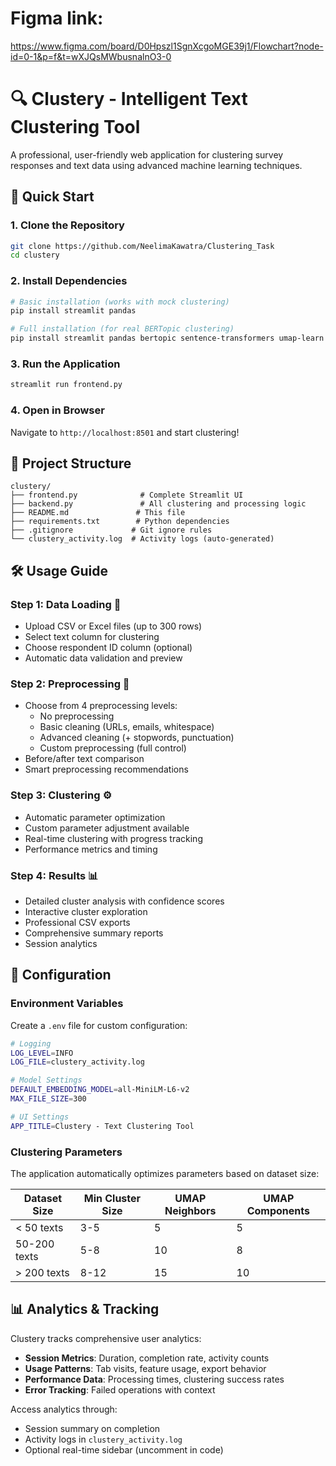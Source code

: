 # Figma link: 
https://www.figma.com/board/D0Hpszl1SgnXcgoMGE39j1/Flowchart?node-id=0-1&p=f&t=wXJQsMWbusnalnO3-0

# 🔍 Clustery - Intelligent Text Clustering Tool

A professional, user-friendly web application for clustering survey responses and text data using advanced machine learning techniques.

## 🚀 Quick Start

### 1. Clone the Repository
```bash
git clone https://github.com/NeelimaKawatra/Clustering_Task
cd clustery
```

### 2. Install Dependencies
```bash
# Basic installation (works with mock clustering)
pip install streamlit pandas

# Full installation (for real BERTopic clustering)
pip install streamlit pandas bertopic sentence-transformers umap-learn hdbscan nltk
```

### 3. Run the Application
```bash
streamlit run frontend.py
```

### 4. Open in Browser
Navigate to `http://localhost:8501` and start clustering!

## 📁 Project Structure

```
clustery/
├── frontend.py              # Complete Streamlit UI
├── backend.py               # All clustering and processing logic
├── README.md               # This file
├── requirements.txt        # Python dependencies
├── .gitignore             # Git ignore rules
└── clustery_activity.log  # Activity logs (auto-generated)
```

## 🛠️ Usage Guide

### Step 1: Data Loading 📁
- Upload CSV or Excel files (up to 300 rows)
- Select text column for clustering
- Choose respondent ID column (optional)
- Automatic data validation and preview

### Step 2: Preprocessing 🔧
- Choose from 4 preprocessing levels:
  - No preprocessing
  - Basic cleaning (URLs, emails, whitespace)
  - Advanced cleaning (+ stopwords, punctuation)
  - Custom preprocessing (full control)
- Before/after text comparison
- Smart preprocessing recommendations

### Step 3: Clustering ⚙️
- Automatic parameter optimization
- Custom parameter adjustment available
- Real-time clustering with progress tracking
- Performance metrics and timing

### Step 4: Results 📊
- Detailed cluster analysis with confidence scores
- Interactive cluster exploration
- Professional CSV exports
- Comprehensive summary reports
- Session analytics

## 🔧 Configuration

### Environment Variables
Create a `.env` file for custom configuration:
```bash
# Logging
LOG_LEVEL=INFO
LOG_FILE=clustery_activity.log

# Model Settings
DEFAULT_EMBEDDING_MODEL=all-MiniLM-L6-v2
MAX_FILE_SIZE=300

# UI Settings
APP_TITLE=Clustery - Text Clustering Tool
```

### Clustering Parameters
The application automatically optimizes parameters based on dataset size:

| Dataset Size | Min Cluster Size | UMAP Neighbors | UMAP Components |
|--------------|------------------|-----------------|-----------------|
| < 50 texts   | 3-5             | 5               | 5               |
| 50-200 texts | 5-8             | 10              | 8               |
| > 200 texts  | 8-12            | 15              | 10              |

## 📊 Analytics & Tracking

Clustery tracks comprehensive user analytics:

- **Session Metrics**: Duration, completion rate, activity counts
- **Usage Patterns**: Tab visits, feature usage, export behavior
- **Performance Data**: Processing times, clustering success rates
- **Error Tracking**: Failed operations with context

Access analytics through:
- Session summary on completion
- Activity logs in `clustery_activity.log`
- Optional real-time sidebar (uncomment in code)

